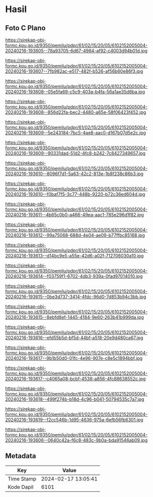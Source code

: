# Hasil

## Foto C Plano

https://sirekap-obj-formc.kpu.go.id/9350/pemilu/pdpr/61/02/15/20/05/6102152005004-20240216-193605--78a93705-6d67-4984-af92-c4003d94b01d.jpg

https://sirekap-obj-formc.kpu.go.id/9350/pemilu/pdpr/61/02/15/20/05/6102152005004-20240216-193607--7fb982ac-e517-482f-b526-af56b60e86f3.jpg

https://sirekap-obj-formc.kpu.go.id/9350/pemilu/pdpr/61/02/15/20/05/6102152005004-20240216-193608--05e5fa69-c5c9-403a-b4fa-56a1ae35d6ba.jpg

https://sirekap-obj-formc.kpu.go.id/9350/pemilu/pdpr/61/02/15/20/05/6102152005004-20240216-193608--856d22fa-bec2-4480-a65e-58f06423f452.jpg

https://sirekap-obj-formc.kpu.go.id/9350/pemilu/pdpr/61/02/15/20/05/6102152005004-20240216-193609--5e243184-7bc5-4ae8-aac0-d167b07d5e2c.jpg

https://sirekap-obj-formc.kpu.go.id/9350/pemilu/pdpr/61/02/15/20/05/6102152005004-20240216-193609--90331dad-51d2-4fc8-b242-7c8427349657.jpg

https://sirekap-obj-formc.kpu.go.id/9350/pemilu/pdpr/61/02/15/20/05/6102152005004-20240216-193610--8096f7d1-5a63-42c2-813e-1b8f238c86b3.jpg

https://sirekap-obj-formc.kpu.go.id/9350/pemilu/pdpr/61/02/15/20/05/6102152005004-20240216-193610--f0baf7f5-3c77-448b-9220-b72c36ed604d.jpg

https://sirekap-obj-formc.kpu.go.id/9350/pemilu/pdpr/61/02/15/20/05/6102152005004-20240216-193611--4b65c0b0-a466-49ea-aac1-785e296d1f82.jpg

https://sirekap-obj-formc.kpu.go.id/9350/pemilu/pdpr/61/02/15/20/05/6102152005004-20240216-193612--99a75068-688d-4e04-ae09-b77ffbc85168.jpg

https://sirekap-obj-formc.kpu.go.id/9350/pemilu/pdpr/61/02/15/20/05/6102152005004-20240216-193613--d14bc9e5-a55e-42d6-a02f-712706030a10.jpg

https://sirekap-obj-formc.kpu.go.id/9350/pemilu/pdpr/61/02/15/20/05/6102152005004-20240216-193614--f03759f1-6702-4db3-939a-0fad97014010.jpg

https://sirekap-obj-formc.kpu.go.id/9350/pemilu/pdpr/61/02/15/20/05/6102152005004-20240216-193615--0be3d737-3414-4fdc-96d0-7d853b94c3bb.jpg

https://sirekap-obj-formc.kpu.go.id/9350/pemilu/pdpr/61/02/15/20/05/6102152005004-20240216-193615--8ebfd8ef-1445-4184-9e60-263b41b999da.jpg

https://sirekap-obj-formc.kpu.go.id/9350/pemilu/pdpr/61/02/15/20/05/6102152005004-20240216-193616--efd55b5d-bf5d-44bf-a518-20e9d480ca67.jpg

https://sirekap-obj-formc.kpu.go.id/9350/pemilu/pdpr/61/02/15/20/05/6102152005004-20240216-193617--9b1b50d0-01fc-4e96-907e-c8e5c1894bbf.jpg

https://sirekap-obj-formc.kpu.go.id/9350/pemilu/pdpr/61/02/15/20/05/6102152005004-20240216-193617--c4065a08-bcbf-4538-a856-4fc88638552c.jpg

https://sirekap-obj-formc.kpu.go.id/9350/pemilu/pdpr/61/02/15/20/05/6102152005004-20240216-193618--499f274b-b18d-4c96-b041-50794535c7a7.jpg

https://sirekap-obj-formc.kpu.go.id/9350/pemilu/pdpr/61/02/15/20/05/6102152005004-20240216-193619--f2cc546b-1d95-4636-975a-6efb56fb6301.jpg

https://sirekap-obj-formc.kpu.go.id/9350/pemilu/pdpr/61/02/15/20/05/6102152005004-20240216-193606--0640c42a-f6c8-483c-9b0a-bda91546ab09.jpg


## Metadata

| Key        | Value               |
| ---------- | ------------------- |
| Time Stamp | 2024-02-17 13:05:41 |
| Kode Dapil | 6101                |



